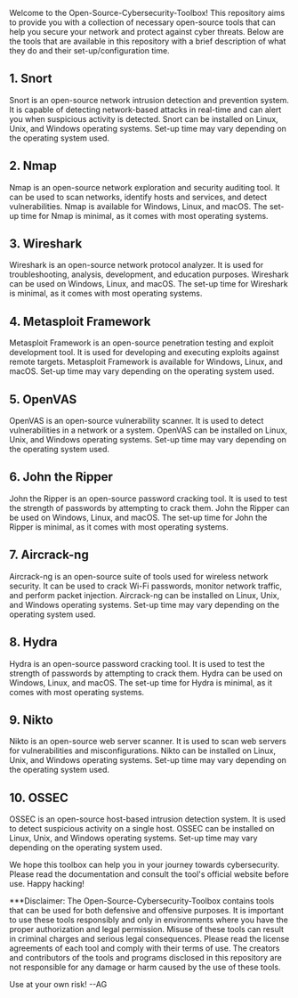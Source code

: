 Welcome to the Open-Source-Cybersecurity-Toolbox! This repository aims to provide you with a collection of necessary open-source tools that can help you secure your network and protect against cyber threats. Below are the tools that are available in this repository with a brief description of what they do and their set-up/configuration time.

## 1. Snort
Snort is an open-source network intrusion detection and prevention system. It is capable of detecting network-based attacks in real-time and can alert you when suspicious activity is detected. Snort can be installed on Linux, Unix, and Windows operating systems. Set-up time may vary depending on the operating system used.

## 2. Nmap
Nmap is an open-source network exploration and security auditing tool. It can be used to scan networks, identify hosts and services, and detect vulnerabilities. Nmap is available for Windows, Linux, and macOS. The set-up time for Nmap is minimal, as it comes with most operating systems.

## 3. Wireshark
Wireshark is an open-source network protocol analyzer. It is used for troubleshooting, analysis, development, and education purposes. Wireshark can be used on Windows, Linux, and macOS. The set-up time for Wireshark is minimal, as it comes with most operating systems.

## 4. Metasploit Framework
Metasploit Framework is an open-source penetration testing and exploit development tool. It is used for developing and executing exploits against remote targets. Metasploit Framework is available for Windows, Linux, and macOS. Set-up time may vary depending on the operating system used.

## 5. OpenVAS
OpenVAS is an open-source vulnerability scanner. It is used to detect vulnerabilities in a network or a system. OpenVAS can be installed on Linux, Unix, and Windows operating systems. Set-up time may vary depending on the operating system used.

## 6. John the Ripper
John the Ripper is an open-source password cracking tool. It is used to test the strength of passwords by attempting to crack them. John the Ripper can be used on Windows, Linux, and macOS. The set-up time for John the Ripper is minimal, as it comes with most operating systems.

## 7. Aircrack-ng
Aircrack-ng is an open-source suite of tools used for wireless network security. It can be used to crack Wi-Fi passwords, monitor network traffic, and perform packet injection. Aircrack-ng can be installed on Linux, Unix, and Windows operating systems. Set-up time may vary depending on the operating system used.

## 8. Hydra
Hydra is an open-source password cracking tool. It is used to test the strength of passwords by attempting to crack them. Hydra can be used on Windows, Linux, and macOS. The set-up time for Hydra is minimal, as it comes with most operating systems.

## 9. Nikto
Nikto is an open-source web server scanner. It is used to scan web servers for vulnerabilities and misconfigurations. Nikto can be installed on Linux, Unix, and Windows operating systems. Set-up time may vary depending on the operating system used.

## 10. OSSEC
OSSEC is an open-source host-based intrusion detection system. It is used to detect suspicious activity on a single host. OSSEC can be installed on Linux, Unix, and Windows operating systems. Set-up time may vary depending on the operating system used.

We hope this toolbox can help you in your journey towards cybersecurity. Please read the documentation and consult the tool's official website before use. Happy hacking!

***Disclaimer: The Open-Source-Cybersecurity-Toolbox contains tools that can be used for both defensive and offensive purposes. It is important to use these tools responsibly and only in environments where you have the proper authorization and legal permission. Misuse of these tools can result in criminal charges and serious legal consequences. Please read the license agreements of each tool and comply with their terms of use. The creators and contributors of the tools and programs disclosed in this repository are not responsible for any damage or harm caused by the use of these tools.

Use at your own risk! --AG
